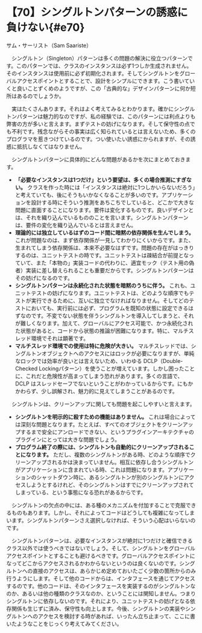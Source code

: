 # 【70】シングルトンパターンの誘惑に負けない{#e70}

<div class="author">サム・サーリスト（Sam Saariste）</div>

　シングルトン（Singleton）パターンは多くの問題の解決に役立つパターンです。このパターンでは、クラスのインスタンスは必ず1つしか生成されません。そのインスタンスは使用前に必ず初期化されます。そしてシングルトンをグローバルアクセスポイントとすることで、設計をシンプルにできます。こう書いていくと良いことずくめのようですが、この「古典的な」デザインパターンに何か短所はあるのでしょうか。

　実はたくさんあります。それはよく考えてみるとわかります。確かにシングルトンパターンは魅力的なのですが、私の経験では、このパターンには利点よりも弊害の方が多いと言えます。まずテストの妨げになります。そして保守性の点でも不利です。残念ながらその事実は広く知られているとは言えないため、多くのプログラマを惹きつけているのです。つい使いたい誘惑にかられますが、その誘惑に抵抗しなくてはなりません。

　シングルトンパターンに具体的にどんな問題があるかを次にまとめておきます。

* **「必要なインスタンスは1つだけ」という要望は、多くの場合推測にすぎない。** クラスを作った時には「インスタンスは絶対に1つしかいらないだろう」と考えていても、後にそうもいかなくなることが多いのです。アプリケーションを設計する時にそういう推測をあちこちでしていると、どこかで大きな問題に直面することになります。要件は変化するものです。良いデザインとは、それを織り込んでいるもののことを言います。シングルトンパターンは、要件の変化を織り込んでいるとは言えません。
* **理論的には独立しているはずのコード間に暗黙の依存関係を生んでしまう。** これが問題なのは、まず依存関係が一見してわかりにくいからです。また、生まれてしまう依存関係は、本来不必要なはずです。問題の存在がはっきりするのは、ユニットテストの時です。ユニットテストは疎結合が前提となっていて、また「本物の」実装コードの代わりに、適宜モック（テスト用の偽者）実装に差し替えられることも重要だからです。シングルトンパターンはその妨げになるのです。
* **シングルトンパターンは永続化された状態を暗黙のうちに伴う。** これも、ユニットテストの妨げになります。ユニットテストは、どのような順序でもテストが実行できるために、互いに独立でなければなりません。そしてどのテストにおいても、実行前には必ず、プログラムを既知の状態に設定できるはずなのです。不変でない状態を伴うシングルトンを導入してしまうと、それが難しくなります。加えて、グローバルにアクセス可能で、かつ永続化された状態があると、コードから状態の推論が困難になります。特に、マルチスレッド環境でそれは顕著です。
* **マルチスレッド環境での使用は特に危険が大きい。** マルチスレッドでは、シングルトンオブジェクトへのアクセスにはロックが必要になりますが、単純なロックでは効率が良いとは言えないため、いわゆる DCLP（Double-Checked Lockingパターン）を使うことが増えています。しかし困ったことに、これだと危険性が高まってしまう恐れがあります。多くの言語で、DCLP はスレッドセーフでないということがわかっているからです。にもかかわらず、少し誤解され、魅力的に見えてしまうことがあるのです。

　シングルトンは、クリーンアップに関しても問題を起こしやすいと言えます。

* **シングルトンを明示的に殺すための機能はありません。** これは場合によっては深刻な問題となります。たとえば、すべてのオブジェクトをクリーンアップするまで安全にアンロードできない、というプラグインアーキテクチャのプラグインにとっては大きな問題でしょう。
* **プログラム終了の際には、シングルトンも自動的にクリーンアップされることになります。** ただし、複数のシングルトンがある時、どのような順序でクリーンアップされるかは決まっていません。相互に依存し合うシングルトンがアプリケーションに含まれている時、これは問題になります。アプリケーションのシャットダウン時に、あるシングルトンが別のシングルトンにアクセスしようとするけれど、そのシングルトンはすでにクリーンアップされてしまっている、という事態になる恐れがあるからです。

　シングルトンの欠点の中には、ある種のメカニズムを付加することで克服できるものもあります。しかし、それによってコードはどうしても複雑になってしまいます。シングルトンパターンさえ選択しなければ、そういう心配はいらないのです。

　シングルトンパターンは、必要なインスタンスが絶対に1つだけと確信できるクラス以外では使うべきではないでしょう。そして、シングルトンをグローバルアクセスポイントとすることも避けるべきです。グローバルアクセスポイントになってどこからアクセスされるかわからないというのは良くないのです。シングルトンへの直接のアクセスは、あらかじめ定めておいたごく少数の箇所からのみ行うようにします。そして他のコードからは、インタフェースを通じてアクセスするのです。他のコードは、そのインタフェースを実装するのがシングルトンなのか、あるいは他の種類のクラスなのか、ということには関知しません。つまりシングルトンに依存しないのです。それにより、ユニットテストの妨げとなる依存関係も生じずに済み、保守性も向上します。今後、シングルトンの実装やシングルトンへのアクセスを検討する時があれば、いったん立ち止まって、ここに書いたようなことをじっくり考えてみてください。
